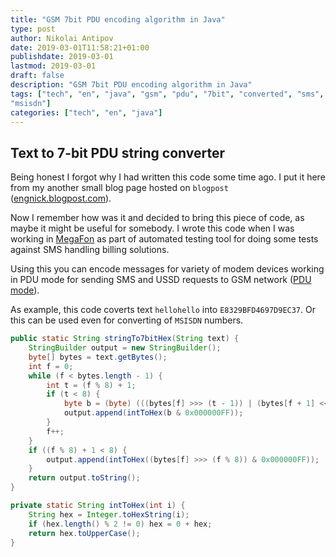 ```yaml
---
title: "GSM 7bit PDU encoding algorithm in Java"
type: post
author: Nikolai Antipov
date: 2019-03-01T11:58:21+01:00
publishdate: 2019-03-01
lastmod: 2019-03-01
draft: false
description: "GSM 7bit PDU encoding algorithm in Java"
tags: ["tech", "en", "java", "gsm", "pdu", "7bit", "converted", "sms", "ussd",
"msisdn"]
categories: ["tech", "en", "java"]
---
```


## Text to 7-bit PDU string converter

Being honest I forgot why I had written this code some time ago. I put it here
from my another small blog page hosted on `blogpost`
([engnick.blogpost.com](https://engnick.blogspot.com/)).

Now I remember how was it and decided to bring this piece of code, as maybe
it might be useful for somebody. I wrote this code when I was working in
[MegaFon](http://corp.megafon.com/) as part of automated testing tool for
doing some tests against SMS handling billing solutions.

Using this you can encode messages for variety of modem devices working in
PDU mode for sending SMS and USSD requests to GSM network
([PDU mode](http://www.gsm-modem.de/sms-pdu-mode.html)).

As example, this code coverts text `hellohello` into `E8329BFD4697D9EC37`.
Or this can be used even for converting of `MSISDN` numbers.

```java
public static String stringTo7bitHex(String text) {
    StringBuilder output = new StringBuilder();
    byte[] bytes = text.getBytes();
    int f = 0;
    while (f < bytes.length - 1) {
        int t = (f % 8) + 1;
        if (t < 8) {
            byte b = (byte) (((bytes[f] >>> (t - 1)) | (bytes[f + 1] << (8 - t))) & 0x000000FF);
            output.append(intToHex(b & 0x000000FF));
        }
        f++;
    }
    if ((f % 8) + 1 < 8) {
        output.append(intToHex((bytes[f] >>> (f % 8)) & 0x000000FF));
    }
    return output.toString();
}

private static String intToHex(int i) {
    String hex = Integer.toHexString(i);
    if (hex.length() % 2 != 0) hex = 0 + hex;
    return hex.toUpperCase();
}
```
